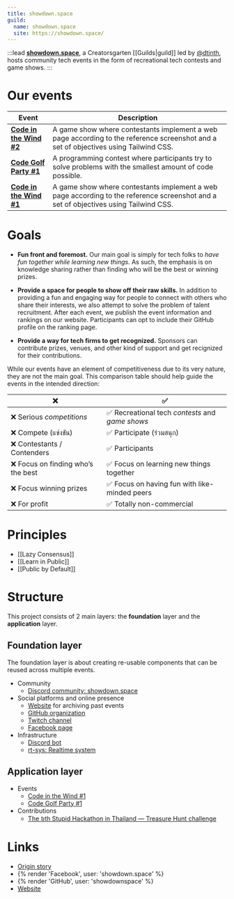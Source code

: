 ```yaml
---
title: showdown.space
guild:
  name: showdown.space
  site: https://showdown.space/
---
```


:::lead
**[showdown.space](https://showdown.space)**, a Creatorsgarten [[Guilds|guild]] led by [@dtinth](https://github.com/dtinth), hosts community tech events in the form of recreational tech contests and game shows.
:::

# Our events

| Event | Description |
| --- | --- |
| [**Code in the Wind #2**](https://showdown.space/events/code-in-the-wind-2/) | A game show where contestants implement a web page according to the reference screenshot and a set of objectives using Tailwind CSS. |
| [**Code Golf Party #1**](https://showdown.space/events/code-golf-party-1/) | A programming contest where participants try to solve problems with the smallest amount of code possible. |
| [**Code in the Wind #1**](https://showdown.space/events/code-in-the-wind-1/) | A game show where contestants implement a web page according to the reference screenshot and a set of objectives using Tailwind CSS. |

# Goals

- **Fun front and foremost.** Our main goal is simply for tech folks to _have fun together while learning new things._ As such, the emphasis is on knowledge sharing rather than finding who will be the best or winning prizes.

- **Provide a space for people to show off their raw skills.** In addition to providing a fun and engaging way for people to connect with others who share their interests, we also attempt to solve the problem of talent recruitment. After each event, we publish the event information and rankings on our website. Participants can opt to include their GitHub profile on the ranking page.

- **Provide a way for tech firms to get recognized.** Sponsors can contribute prizes, venues, and other kind of support and get recignized for their contributions.

While our events have an element of competitiveness due to its very nature, they are not the main goal. This comparison table should help guide the events in the intended direction:

| ❌ | ✅ |
| --- | --- |
| ❌ Serious _competitions_ | ✅ Recreational tech _contests_ and _game shows_ |
| ❌ Compete (แข่งขัน) | ✅ Participate (ร่วมสนุก) |
| ❌ Contestants / Contenders | ✅ Participants |
| ❌ Focus on finding who’s the best | ✅ Focus on learning new things together |
| ❌ Focus winning prizes | ✅ Focus on having fun with like-minded peers |
| ❌ For profit | ✅ Totally non-commercial |

# Principles

- [[Lazy Consensus]]
- [[Learn in Public]]
- [[Public by Default]]

# Structure

This project consists of 2 main layers: the **foundation** layer and the **application** layer.

## Foundation layer

The foundation layer is about creating re-usable components that can be reused across multiple events.

- Community
  - [Discord community: showdown.space](https://warp.showdown.space/discord)
- Social platforms and online presence
  - [Website](https://showdown.space) for archiving past events
  - [GitHub organization](https://github.com/showdownspace)
  - [Twitch channel](https://warp.showdown.space/twitch)
  - [Facebook page](https://web.facebook.com/showdown.space)
- Infrastructure
  - [Discord bot](https://github.com/showdownspace/bot-logic)
  - [rt-sys: Realtime system](https://github.com/showdownspace/rt-sys)

## Application layer

- Events
  - [Code in the Wind #1](https://grtn.org/e/wind)
  - [Code Golf Party #1](https://grtn.org/e/golf1)
- Contributions
  - [The ៦th Stupid Hackathon in Thailand — Treasure Hunt challenge](https://web.facebook.com/creatorsgarten/posts/pfbid02BXB1nmd7Knf7kJFpixazYHkjEtvdyFyTyij99UPZMwdNNCh8MBEFMzjA7KH6P4Wwl)

# Links

- [Origin story](https://web.facebook.com/dtinth/posts/pfbid02UAvCVj7349tutSVogFTz1VuFResihY9BMoeWR4V76egY2QE9GpcfSDGw7QnD8Wawl)
- {% render 'Facebook', user: 'showdown.space' %}
- {% render 'GitHub', user: 'showdownspace' %}
- [Website](https://showdown.space)
